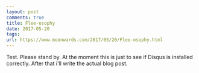 ```yaml
---
layout: post
comments: true
title: Flee-osophy
date: 2017-05-20
tags:
url: https://www.moonwards.com/2017/05/20/Flee-osophy.html
---
```

Test. Please stand by. At the moment this is just to see if Disqus is installed correctly. After that i'll write the actual blog post.
